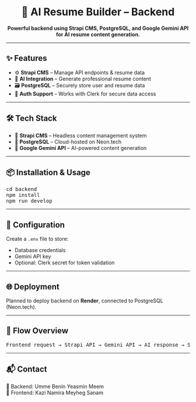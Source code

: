 <h1 align="center">🧠 AI Resume Builder – Backend</h1>

<p align="center"><b>Powerful backend using Strapi CMS, PostgreSQL, and Google Gemini API for AI resume content generation.</b></p>

---

<h2>✨ Features</h2>

<ul>
  <li>⚙️ <b>Strapi CMS</b> – Manage API endpoints & resume data</li>
  <li>🧠 <b>AI Integration</b> – Generate professional resume content</li>
  <li>🗃 <b>PostgreSQL</b> – Securely store user and resume data</li>
  <li>🔐 <b>Auth Support</b> – Works with Clerk for secure data access</li>
</ul>

---

<h2>🛠 Tech Stack</h2>

<ul>
  <li>📜 <b>Strapi CMS</b> – Headless content management system</li>
  <li>🐘 <b>PostgreSQL</b> – Cloud-hosted on Neon.tech</li>
  <li>🤖 <b>Google Gemini API</b> – AI-powered content generation</li>
</ul>

---

<h2>📦 Installation & Usage</h2>

<pre>
cd backend
npm install
npm run develop
</pre>

---

<h2>🔧 Configuration</h2>

<p>
Create a <code>.env</code> file to store:
<ul>
  <li>Database credentials</li>
  <li>Gemini API key</li>
  <li>Optional: Clerk secret for token validation</li>
</ul>
</p>

---

<h2>🌐 Deployment</h2>

<p>Planned to deploy backend on <b>Render</b>, connected to PostgreSQL (Neon.tech).</p>

---

<h2>🧭 Flow Overview</h2>

<pre>
Frontend request → Strapi API → Gemini API → AI response → Store/return data
</pre>

---

<h2>📬 Contact</h2>

<p>
🧠 Backend: Umme Benin Yeasmin Meem <br/>
🎨 Frontend: Kazi Namira Meyheg Sanam
</p>
